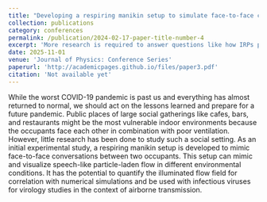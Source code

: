 ```yaml
---
title: "Developing a respiring manikin setup to simulate face-to-face conversations in an indoor setting"
collection: publications
category: conferences
permalink: /publication/2024-02-17-paper-title-number-4
excerpt: 'More research is required to answer questions like how IRPs propagate from an infectious person to a susceptible person, how long it takes to infect them, how the indoor space should be ventilated to protect them, etc.'
date: 2025-11-01
venue: 'Journal of Physics: Conference Series'
paperurl: 'http://academicpages.github.io/files/paper3.pdf'
citation: 'Not available yet'
---
```


While the worst COVID-19 pandemic is past us and everything has almost returned to normal, we should act on the lessons learned and prepare for a future pandemic. Public places of large social gatherings like cafes, bars, and restaurants might be the most vulnerable indoor environments because the occupants face each other in combination with poor ventilation. However, little research has been done to study such a social setting. As an initial experimental study, a respiring manikin setup is developed to mimic face-to-face conversations between two occupants. This setup can mimic and visualize speech-like particle-laden flow in different environmental conditions. It has the potential to quantify the illuminated flow field for correlation with numerical simulations and be used with infectious viruses for virology studies in the context of airborne transmission.
